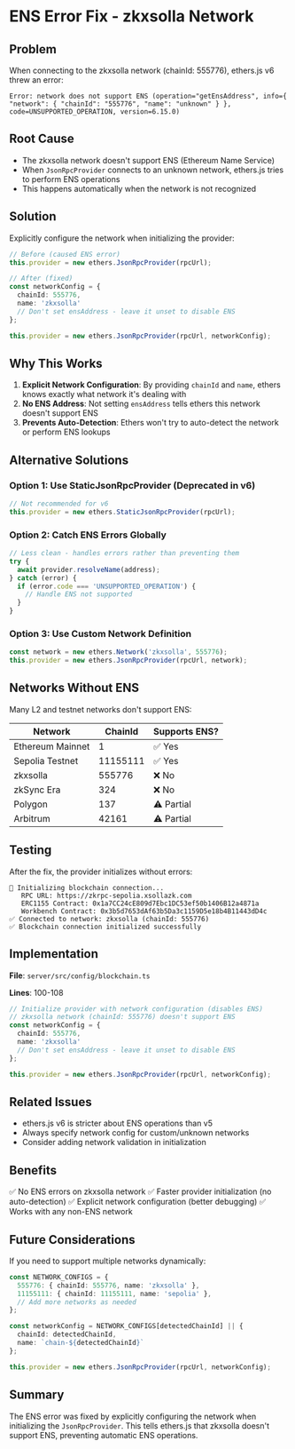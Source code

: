 # ENS Error Fix - zkxsolla Network

## Problem

When connecting to the zkxsolla network (chainId: 555776), ethers.js v6 threw an error:

```
Error: network does not support ENS (operation="getEnsAddress", info={ "network": { "chainId": "555776", "name": "unknown" } }, code=UNSUPPORTED_OPERATION, version=6.15.0)
```

## Root Cause

- The zkxsolla network doesn't support ENS (Ethereum Name Service)
- When `JsonRpcProvider` connects to an unknown network, ethers.js tries to perform ENS operations
- This happens automatically when the network is not recognized

## Solution

Explicitly configure the network when initializing the provider:

```typescript
// Before (caused ENS error)
this.provider = new ethers.JsonRpcProvider(rpcUrl);

// After (fixed)
const networkConfig = {
  chainId: 555776,
  name: 'zkxsolla'
  // Don't set ensAddress - leave it unset to disable ENS
};

this.provider = new ethers.JsonRpcProvider(rpcUrl, networkConfig);
```

## Why This Works

1. **Explicit Network Configuration**: By providing `chainId` and `name`, ethers knows exactly what network it's dealing with
2. **No ENS Address**: Not setting `ensAddress` tells ethers this network doesn't support ENS
3. **Prevents Auto-Detection**: Ethers won't try to auto-detect the network or perform ENS lookups

## Alternative Solutions

### Option 1: Use StaticJsonRpcProvider (Deprecated in v6)
```typescript
// Not recommended for v6
this.provider = new ethers.StaticJsonRpcProvider(rpcUrl);
```

### Option 2: Catch ENS Errors Globally
```typescript
// Less clean - handles errors rather than preventing them
try {
  await provider.resolveName(address);
} catch (error) {
  if (error.code === 'UNSUPPORTED_OPERATION') {
    // Handle ENS not supported
  }
}
```

### Option 3: Use Custom Network Definition
```typescript
const network = new ethers.Network('zkxsolla', 555776);
this.provider = new ethers.JsonRpcProvider(rpcUrl, network);
```

## Networks Without ENS

Many L2 and testnet networks don't support ENS:

| Network | ChainId | Supports ENS? |
|---------|---------|---------------|
| Ethereum Mainnet | 1 | ✅ Yes |
| Sepolia Testnet | 11155111 | ✅ Yes |
| zkxsolla | 555776 | ❌ No |
| zkSync Era | 324 | ❌ No |
| Polygon | 137 | ⚠️ Partial |
| Arbitrum | 42161 | ⚠️ Partial |

## Testing

After the fix, the provider initializes without errors:

```
🔗 Initializing blockchain connection...
   RPC URL: https://zkrpc-sepolia.xsollazk.com
   ERC1155 Contract: 0x1a7CC24cE809d7Ebc1DC53ef50b1406B12a4871a
   Workbench Contract: 0x3b5d7653dAf63b5Da3c1159D5e18b4B11443dD4c
✅ Connected to network: zkxsolla (chainId: 555776)
✅ Blockchain connection initialized successfully
```

## Implementation

**File**: `server/src/config/blockchain.ts`

**Lines**: 100-108

```typescript
// Initialize provider with network configuration (disables ENS)
// zkxsolla network (chainId: 555776) doesn't support ENS
const networkConfig = {
  chainId: 555776,
  name: 'zkxsolla'
  // Don't set ensAddress - leave it unset to disable ENS
};

this.provider = new ethers.JsonRpcProvider(rpcUrl, networkConfig);
```

## Related Issues

- ethers.js v6 is stricter about ENS operations than v5
- Always specify network config for custom/unknown networks
- Consider adding network validation in initialization

## Benefits

✅ No ENS errors on zkxsolla network
✅ Faster provider initialization (no auto-detection)
✅ Explicit network configuration (better debugging)
✅ Works with any non-ENS network

## Future Considerations

If you need to support multiple networks dynamically:

```typescript
const NETWORK_CONFIGS = {
  555776: { chainId: 555776, name: 'zkxsolla' },
  11155111: { chainId: 11155111, name: 'sepolia' },
  // Add more networks as needed
};

const networkConfig = NETWORK_CONFIGS[detectedChainId] || {
  chainId: detectedChainId,
  name: `chain-${detectedChainId}`
};

this.provider = new ethers.JsonRpcProvider(rpcUrl, networkConfig);
```

## Summary

The ENS error was fixed by explicitly configuring the network when initializing the `JsonRpcProvider`. This tells ethers.js that zkxsolla doesn't support ENS, preventing automatic ENS operations.

